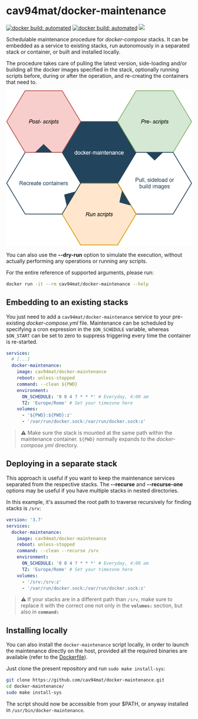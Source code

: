 # cav94mat/docker-maintenance
[![docker build: automated](https://img.shields.io/docker/cloud/build/cav94mat/docker-maintenance)](https://hub.docker.com/r/cav94mat/docker-maintenance "Get from Docker Hub")
[![docker build: automated](https://img.shields.io/docker/cloud/automated/cav94mat/docker-maintenance)](https://hub.docker.com/r/cav94mat/docker-maintenance "Get from Docker Hub")
![](https://img.shields.io/docker/image-size/cav94mat/docker-maintenance/latest)

Schedulable maintenance procedure for *docker-compose* stacks. It can be embedded as a service to existing stacks, run autonomously in a separated stack or container, or built and installed locally.

The procedure takes care of pulling the latest version, side-loading and/or building all the docker images specified in the stack, optionally running scripts before, during or after the operation, and re-creating the containers that need to.

![Maintenance workflow](docs/maintenance-workflow.png)

You can also use the **--dry-run** option to simulate the execution, without actually performing any operations or running any scripts.

For the entire reference of supported arguments, please run:

```sh
docker run -it --rm cav94mat/docker-maintenance --help
```

## Embedding to an existing stacks

You just need to add a `cav94mat/docker-maintenance` service to your pre-existing _docker-compose.yml_ file. Maintenance can be scheduled by specifying a cron expression in the `$ON_SCHEDULE` variable, whereas `$ON_START` can be set to zero to suppress triggering every time the container is re-started.

```yaml
services:
  # [...]
  docker-maintenance:    
    image: cav94mat/docker-maintenance
    reboot: unless-stopped
    command: --clean ${PWD}
    environment:
      ON_SCHEDULE: '0 0 4 ? * * *' # Everyday, 4:00 am
      TZ: 'Europe/Rome' # Set your timezone here
    volumes:
      - '${PWD}:${PWD}:z'
      - '/var/run/docker.sock:/var/run/docker.sock:z'
```
> ⚠ Make sure the stack is mounted at the same path within the maintenance container. `${PWD}` normally expands to the *docker-compose.yml* directory.

## Deploying in a separate stack
This approach is useful if you want to keep the maintenance services separated from the respective stacks. The **--recurse** and **--recurse-one** options may be useful if you have multiple stacks in nested directories.  

In this example, it's assumed the root path to traverse recursively for finding stacks is `/srv`:

```yaml
version: '3.7'
services:
  docker-maintenance:    
    image: cav94mat/docker-maintenance
    reboot: unless-stopped
    command: --clean --recurse /srv
    environment:
      ON_SCHEDULE: '0 0 4 ? * * *' # Everyday, 4:00 am
      TZ: 'Europe/Rome' # Set your timezone here
    volumes:
      - '/srv:/srv:z'
      - '/var/run/docker.sock:/var/run/docker.sock:z'
```
> ⚠ If your stacks are in a different path than `/srv`, make sure to replace it with the correct one not only in the **`volumes:`** section, but also in **`command:`**

## Installing locally
You can also install the `docker-maintenance` script locally, in order to launch
the maintenance directly on the host, provided all the required binaries are available (refer to the [Dockerfile](./Dockerfile)).

Just clone the present repository and run `sudo make install-sys`:

```sh
git clone https://github.com/cav94mat/docker-maintenance.git
cd docker-maintenance/
sudo make install-sys
```

The script should now be accessible from your $PATH, or anyway installed in `/usr/bin/docker-maintenance`.